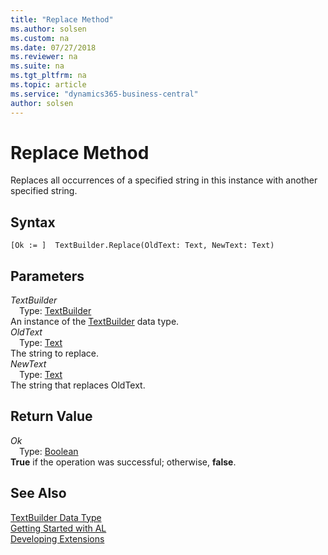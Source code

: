 ```yaml
---
title: "Replace Method"
ms.author: solsen
ms.custom: na
ms.date: 07/27/2018
ms.reviewer: na
ms.suite: na
ms.tgt_pltfrm: na
ms.topic: article
ms.service: "dynamics365-business-central"
author: solsen
---
```

[//]: # (START>DO_NOT_EDIT)
[//]: # (IMPORTANT:Do not edit any of the content between here and the END>DO_NOT_EDIT.)
[//]: # (Any modifications should be made in the .resx files in the ModernDev repo.)
# Replace Method
Replaces all occurrences of a specified string in this instance with another specified string.

## Syntax
```
[Ok := ]  TextBuilder.Replace(OldText: Text, NewText: Text)
```
## Parameters
*TextBuilder*  
&emsp;Type: [TextBuilder](textbuilder-data-type.md)  
An instance of the [TextBuilder](textbuilder-data-type.md) data type.  
*OldText*  
&emsp;Type: [Text](text-data-type.md)  
The string to replace.  
*NewText*  
&emsp;Type: [Text](text-data-type.md)  
The string that replaces OldText.  


## Return Value
*Ok*  
&emsp;Type: [Boolean](boolean-data-type.md)  
**True** if the operation was successful; otherwise, **false**.  
  


[//]: # (IMPORTANT: END>DO_NOT_EDIT)
## See Also
[TextBuilder Data Type](textbuilder-data-type.md)  
[Getting Started with AL](../devenv-get-started.md)  
[Developing Extensions](../devenv-dev-overview.md)